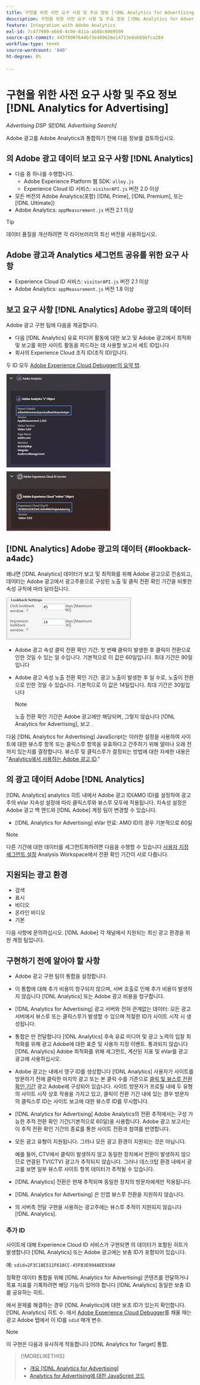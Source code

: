 ```yaml
---
title: 구현을 위한 사전 요구 사항 및 주요 정보 [!DNL Analytics for Advertising]
description: 구현을 위한 사전 요구 사항 및 주요 정보 [!DNL Analytics for Advertising]
feature: Integration with Adobe Analytics
exl-id: 7c477900-ebb0-4c0e-811a-ab8bc6069599
source-git-commit: 443f8907644bf3e480626e14713e8abb9bfca284
workflow-type: tm+mt
source-wordcount: '840'
ht-degree: 0%

---
```


# 구현을 위한 사전 요구 사항 및 주요 정보 [!DNL Analytics for Advertising]

*Advertising DSP 및[!DNL Advertising Search]*

Adobe 광고를 Adobe Analytics과 통합하기 전에 다음 정보를 검토하십시오.

## 의 Adobe 광고 데이터 보고 요구 사항 [!DNL Analytics]

* 다음 중 하나를 수행합니다.
   * Adobe Experience Platform 웹 SDK: `alloy.js`
   * Experience Cloud ID 서비스: `visitorAPI.js` 버전 2.0 이상
* 모든 버전의 Adobe Analytics(포함) [!DNL Prime], [!DNL Premium], 또는 [!DNL Ultimate])
* Adobe Analytics: `appMeasurement.js` 버전 2.1 이상

>[!TIP]
>
>데이터 품질을 개선하려면 각 라이브러리의 최신 버전을 사용하십시오.

## Adobe 광고과 Analytics 세그먼트 공유를 위한 요구 사항

* Experience Cloud ID 서비스: `visitorAPI.js` 버전 2.1 이상
* Adobe Analytics: `appMeasurement.js` 버전 1.8 이상

## 보고 요구 사항 [!DNL Analytics] Adobe 광고의 데이터

Adobe 광고 구현 팀에 다음을 제공합니다.

* 다음 [!DNL Analytics] 유료 미디어 활동에 대한 보고 및 Adobe 광고에서 최적화 및 보고를 위한 사이트 활동을 피드하는 데 사용할 보고서 세트 ID입니다
* 회사의 Experience Cloud 조직 ID(조직 ID)입니다.

두 ID 모두 [Adobe Experience Cloud Debugger의 요약 탭](https://experienceleague.adobe.com/docs/debugger/using-v2/summary.html).

![Experience Cloud Debugger 요약 화면](/help/integrations/assets/a4adc-debugger-summary.png)

## [!DNL Analytics] Adobe 광고의 데이터 {#lookback-a4adc}

왜냐면 [!DNL Analytics] 데이터가 보고 및 최적화를 위해 Adobe 광고으로 전송되고, 데이터는 Adobe 광고에서 광고주용으로 구성된 노출 및 클릭 전환 확인 기간을 비롯한 속성 규칙에 따라 달라집니다.

![Adobe 광고의 광고주 수준 전환 창 설정](/help/integrations/assets/a4adc-lookbacks.png)

* Adobe 광고 속성 클릭 전환 확인 기간: 첫 번째 클릭이 발생한 후 클릭이 전환으로 인한 것일 수 있는 일 수입니다. 기본적으로 이 값은 60일입니다. 최대 기간은 90일입니다
* Adobe 광고 속성 노출 전환 확인 기간: 광고 노출이 발생한 후 일 수로, 노출이 전환으로 인한 것일 수 있습니다. 기본적으로 이 값은 14일입니다. 최대 기간은 30일입니다

   >[!NOTE]
   >
   > 노출 전환 확인 기간은 Adobe 광고에만 해당되며, 그렇지 않습니다 [!DNL Analytics for Advertising], 보고 .

다음 [!DNL Analytics for Advertising] JavaScript는 이러한 설정을 사용하여 사이트에 대한 뷰스루 항목 또는 클릭스루 항목을 유효하다고 간주하기 위해 얼마나 오래 전까지 있는지를 결정합니다. 뷰스루 및 클릭스루가 결정되는 방법에 대한 자세한 내용은 &quot;[Analytics에서 사용하는 Adobe 광고 ID](ids.md).&quot;

## 의 광고 데이터 Adobe [!DNL Analytics]

[!DNL Analytics] analytics 히트 내에서 Adobe 광고 ID(AMO ID)를 설정하여 광고주의 eVar 지속성 설정에 따라 클릭스루와 뷰스루 모두에 적용됩니다. 지속성 설정은 Adobe 광고 백 엔드와 [!DNL Adobe] 계정 팀이 변경할 수 있습니다.

* [!DNL Analytics for Advertising] eVar 만료: AMO ID의 경우 기본적으로 60일

>[!NOTE]
>
>다른 기간에 대한 데이터를 세그먼트화하려면 다음을 수행할 수 있습니다 [사용자 지정 세그먼트 설정](https://experienceleague.adobe.com/docs/analytics/components/segmentation/segmentation-workflow/seg-build.html) Analysis Workspace에서 전환 확인 기간이 서로 다릅니다.

## 지원되는 광고 환경

* 검색
* 표시
* 비디오
* 온라인 비디오
* 기본

다음 사항에 문의하십시오. [!DNL Adobe] 각 채널에서 지원되는 최신 광고 환경을 위한 계정 팀입니다.

## 구현하기 전에 알아야 할 사항

* Adobe 광고 구현 팀이 통합을 설정합니다.

* 이 통합에 대해 추가 비용이 청구되지 않으며, 서버 호출로 인해 추가 비용이 발생하지 않습니다 [!DNL Analytics] 또는 Adobe 광고 비용을 청구합니다.

* [!DNL Analytics for Advertising] 광고 서버와 전혀 관계없는 데이터: 모든 광고 서버에서 뷰스루 또는 클릭스루가 발생할 수 있으며 적절한 ID가 사이트 시작 시 생성됩니다.

* 통합은 만 전달합니다 [!DNL Analytics] 후속 유료 미디어 및 광고 노력의 입찰 최적화를 위해 광고 Adobe에 대한 표준 및 사용자 지정 이벤트. 통과되지 않습니다 [!DNL Analytics] Adobe 최적화를 위해 세그먼트, 계산된 지표 및 eVar를 광고 광고에 사용하십시오.

* Adobe 광고는 내에서 영구 ID를 생성합니다 [!DNL Analytics] 사용자가 사이트를 방문하기 전에 클릭한 마지막 광고 또는 본 클릭 수를 기준으로 [클릭 및 뷰스루 전환 확인 기간](#lookback-a4adc) 광고 Adobe에 구성되어 있습니다. 사이트 방문자가 프로필 내에 두 유형의 사이트 시작 상호 작용을 가지고 있고, 클릭이 전환 기간 내에 있는 경우 방문자의 클릭스루 ID는 사이트 보고에 대한 뷰스루 ID를 무시합니다.

* [!DNL Analytics for Advertising] Adobe Analytics의 전환 추적에서는 구성 가능한 추적 전환 확인 기간(기본적으로 60일)을 사용합니다. Adobe 광고 보고서는 이 추적 전환 확인 기간의 종료를 통한 사이트 전환과 참여를 반영합니다.

* 모든 광고 유형이 지원됩니다. 그러나 모든 광고 환경이 지원되는 것은 아닙니다.

   예를 들어, CTV에서 클릭이 발생하지 않고 동일한 장치에서 전환이 발생하지 않으므로 연결된 TV(CTV) 광고가 추적되지 않습니다. 그러나 데스크탑 환경 내에서 광고를 보면 일부 뷰스루 사이트 항목 데이터가 추적될 수 있습니다.

* [!DNL Analytics] 전환은 현재 추적되며 동일한 장치의 방문자에게만 적용됩니다.

* [!DNL Analytics for Advertising] 은 인앱 뷰스루 전환을 지원하지 않습니다.

* 의 서버측 전달 구현을 사용하는 광고주에는 뷰스루 추적이 지원되지 않습니다 [!DNL Analytics].

### 추가 ID

사이트에 대해 Experience Cloud ID 서비스가 구현되면 의 데이터가 포함된 히트가 발생합니다 [!DNL Analytics] 또는 Adobe 광고에는 보충 ID가 포함되어 있습니다.

예: `sdid=2F3C18E511F618CC-45F83E994AEE93A0`

정확한 데이터 통합을 위해 [!DNL Analytics for Advertising] 콘텐츠를 전달하거나 목표 지표를 기록하려면 해당 기능이 있어야 합니다 [!DNL Analytics] 동일한 보충 ID를 공유하는 히트.

에서 문제를 해결하는 경우 [!DNL Analytics]에 대한 보조 ID가 있는지 확인합니다. [!DNL Analytics] 히트 수. 에서 [Adobe Experience Cloud Debugger](https://experienceleague.adobe.com/docs/debugger/using-v2/summary.html)를 채울 때는 광고 Adobe 탭에서 이 ID를 `sdid` 매개 변수.

>[!NOTE]
>
> 이 구현은 다음과 유사하게 작동합니다 [!DNL Analytics for Target] 통합.

>[!MORELIKETHIS]
>
>* [개요 [!DNL Analytics for Advertising]](overview.md)
>* [Analytics for Advertising에 대한 JavaScript 코드](/help/integrations/analytics/javascript.md)

